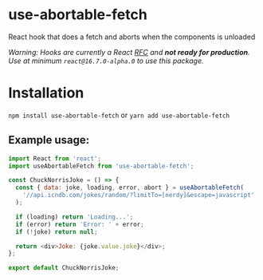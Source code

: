 # use-abortable-fetch
React hook that does a fetch and aborts when the components is unloaded

_Warning: Hooks are currently a React [RFC](https://github.com/reactjs/rfcs/pull/68) and **not ready for production**. Use at minimum `react@16.7.0-alpha.0` to use this package._

# Installation

`npm install use-abortable-fetch`
or
`yarn add use-abortable-fetch`

## Example usage:
```JavaScript
import React from 'react';
import useAbortableFetch from 'use-abortable-fetch';

const ChuckNorrisJoke = () => {
  const { data: joke, loading, error, abort } = useAbortableFetch(
    '//api.icndb.com/jokes/random/?limitTo=[nerdy]&escape=javascript'
  );

  if (loading) return 'Loading...';
  if (error) return 'Error: ' + error;
  if (!joke) return null;

  return <div>Joke: {joke.value.joke}</div>;
};

export default ChuckNorrisJoke;
```
